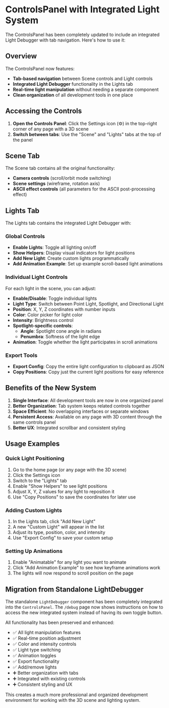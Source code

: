# ControlsPanel with Integrated Light System

The ControlsPanel has been completely updated to include an integrated Light Debugger with tab navigation. Here's how to use it:

## Overview

The ControlsPanel now features:

- **Tab-based navigation** between Scene controls and Light controls
- **Integrated Light Debugger** functionality in the Lights tab
- **Real-time light manipulation** without needing a separate component
- **Clean organization** of all development tools in one place

## Accessing the Controls

1. **Open the Controls Panel**: Click the Settings icon (⚙️) in the top-right corner of any page with a 3D scene
2. **Switch between tabs**: Use the "Scene" and "Lights" tabs at the top of the panel

## Scene Tab

The Scene tab contains all the original functionality:

- **Camera controls** (scroll/orbit mode switching)
- **Scene settings** (wireframe, rotation axis)
- **ASCII effect controls** (all parameters for the ASCII post-processing effect)

## Lights Tab

The Lights tab contains the integrated Light Debugger with:

### Global Controls

- **Enable Lights**: Toggle all lighting on/off
- **Show Helpers**: Display visual indicators for light positions
- **Add New Light**: Create custom lights programmatically
- **Add Animation Example**: Set up example scroll-based light animations

### Individual Light Controls

For each light in the scene, you can adjust:

- **Enable/Disable**: Toggle individual lights
- **Light Type**: Switch between Point Light, Spotlight, and Directional Light
- **Position**: X, Y, Z coordinates with number inputs
- **Color**: Color picker for light color
- **Intensity**: Brightness control
- **Spotlight-specific controls**:
  - **Angle**: Spotlight cone angle in radians
  - **Penumbra**: Softness of the light edge
- **Animation**: Toggle whether the light participates in scroll animations

### Export Tools

- **Export Config**: Copy the entire light configuration to clipboard as JSON
- **Copy Positions**: Copy just the current light positions for easy reference

## Benefits of the New System

1. **Single Interface**: All development tools are now in one organized panel
2. **Better Organization**: Tab system keeps related controls together
3. **Space Efficient**: No overlapping interfaces or separate windows
4. **Persistent Access**: Available on any page with 3D content through the same controls panel
5. **Better UX**: Integrated scrollbar and consistent styling

## Usage Examples

### Quick Light Positioning

1. Go to the home page (or any page with the 3D scene)
2. Click the Settings icon
3. Switch to the "Lights" tab
4. Enable "Show Helpers" to see light positions
5. Adjust X, Y, Z values for any light to reposition it
6. Use "Copy Positions" to save the coordinates for later use

### Adding Custom Lights

1. In the Lights tab, click "Add New Light"
2. A new "Custom Light" will appear in the list
3. Adjust its type, position, color, and intensity
4. Use "Export Config" to save your custom setup

### Setting Up Animations

1. Enable "Animatable" for any light you want to animate
2. Click "Add Animation Example" to see how keyframe animations work
3. The lights will now respond to scroll position on the page

## Migration from Standalone LightDebugger

The standalone `LightDebugger` component has been completely integrated into the `ControlsPanel`. The `/debug` page now shows instructions on how to access the new integrated system instead of having its own toggle button.

All functionality has been preserved and enhanced:

- ✅ All light manipulation features
- ✅ Real-time position adjustment
- ✅ Color and intensity controls
- ✅ Light type switching
- ✅ Animation toggles
- ✅ Export functionality
- ✅ Add/remove lights
- ➕ Better organization with tabs
- ➕ Integrated with existing controls
- ➕ Consistent styling and UX

This creates a much more professional and organized development environment for working with the 3D scene and lighting system.
